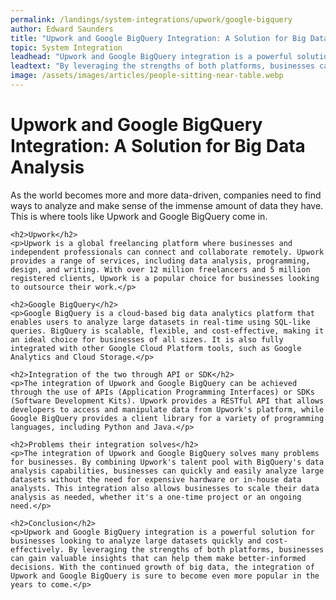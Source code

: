 ```yaml
---
permalink: /landings/system-integrations/upwork/google-bigquery
author: Edward Saunders
title: "Upwork and Google BigQuery Integration: A Solution for Big Data Analysis"
topic: System Integration
leadhead: "Upwork and Google BigQuery integration is a powerful solution for businesses looking to analyze large datasets quickly and cost-effectively"
leadtext: "By leveraging the strengths of both platforms, businesses can gain valuable insights that can help them make better-informed decisions. With the continued growth of big data, the integration of Upwork and Google BigQuery is sure to become even more popular in the years to come."
image: /assets/images/articles/people-sitting-near-table.webp
---
```

<div class="arttext">	<h1>Upwork and Google BigQuery Integration: A Solution for Big Data Analysis</h1>
	<p>As the world becomes more and more data-driven, companies need to find ways to analyze and make sense of the immense amount of data they have. This is where tools like Upwork and Google BigQuery come in.</p>
	
	<h2>Upwork</h2>
	<p>Upwork is a global freelancing platform where businesses and independent professionals can connect and collaborate remotely. Upwork provides a range of services, including data analysis, programming, design, and writing. With over 12 million freelancers and 5 million registered clients, Upwork is a popular choice for businesses looking to outsource their work.</p>
	
	<h2>Google BigQuery</h2>
	<p>Google BigQuery is a cloud-based big data analytics platform that enables users to analyze large datasets in real-time using SQL-like queries. BigQuery is scalable, flexible, and cost-effective, making it an ideal choice for businesses of all sizes. It is also fully integrated with other Google Cloud Platform tools, such as Google Analytics and Cloud Storage.</p>
	
	<h2>Integration of the two through API or SDK</h2>
	<p>The integration of Upwork and Google BigQuery can be achieved through the use of APIs (Application Programming Interfaces) or SDKs (Software Development Kits). Upwork provides a RESTful API that allows developers to access and manipulate data from Upwork's platform, while Google BigQuery provides a client library for a variety of programming languages, including Python and Java.</p>
	
	<h2>Problems their integration solves</h2>
	<p>The integration of Upwork and Google BigQuery solves many problems for businesses. By combining Upwork's talent pool with BigQuery's data analysis capabilities, businesses can quickly and easily analyze large datasets without the need for expensive hardware or in-house data analysts. This integration also allows businesses to scale their data analysis as needed, whether it's a one-time project or an ongoing need.</p>
	
	<h2>Conclusion</h2>
	<p>Upwork and Google BigQuery integration is a powerful solution for businesses looking to analyze large datasets quickly and cost-effectively. By leveraging the strengths of both platforms, businesses can gain valuable insights that can help them make better-informed decisions. With the continued growth of big data, the integration of Upwork and Google BigQuery is sure to become even more popular in the years to come.</p>
</div>